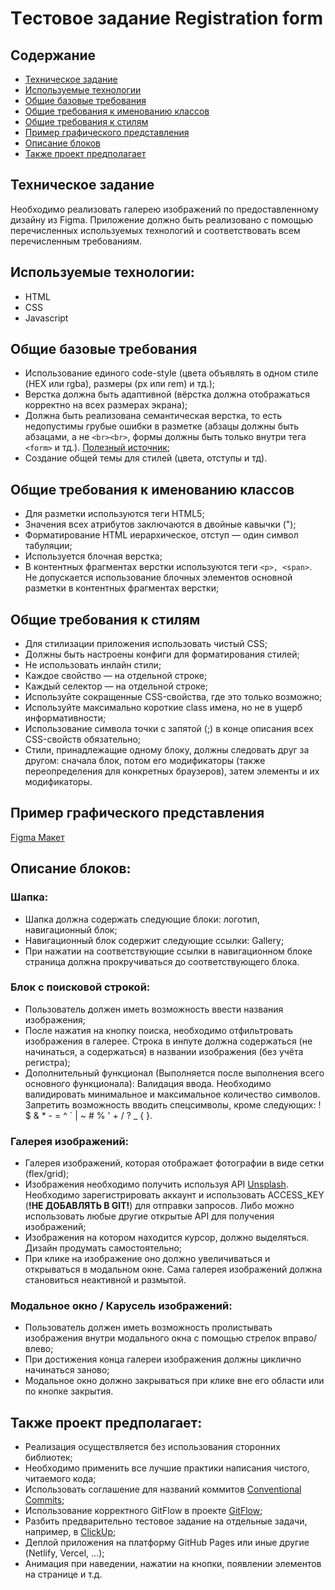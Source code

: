 # Tестовое задание Registration form

## Содержание

- [Техническое задание](#Техническое-задание)
- [Используемые технологии](#Используемые-технологии)
- [Общие базовые требования](#Общие-базовые-требования)
- [Общие требования к именованию классов](#Общие-требования-к-именованию-классов)
- [Общие требования к стилям](#Общие-требования-к-стилям)
- [Пример графического представления](#Пример-графического-представления)
- [Описание блоков](#Описание-блоков)
- [Также проект предполагает](#Также-проект-предполагает)

## Техническое задание

Необходимо реализовать галерею изображений по предоставленному дизайну из Figma. Приложение должно быть реализовано с помощью перечисленных используемых технологий и соответствовать всем перечисленным требованиям.

## Используемые технологии:

- HTML
- CSS
- Javascript

## Общие базовые требования

- Использование единого code-style (цвета объявлять в одном стиле (HEX или rgba), размеры (px или rem) и тд.);
- Верстка должна быть адаптивной (вёрстка должна отображаться корректно на всех размерах экрана);
- Должна быть реализована семантическая верстка, то есть недопустимы грубые ошибки в разметке (абзацы должны быть абзацами, а не `<br><br>`, формы должны быть только внутри тега `<form>` и тд.). [Полезный источник](https://htmlacademy.ru/blog/html/semantics);
- Создание общей темы для стилей (цвета, отступы и тд).

## Общие требования к именованию классов

- Для разметки используются теги HTML5;
- Значения всех атрибутов заключаются в двойные кавычки (");
- Форматирование HTML иерархическое, отступ — один символ табуляции;
- Используется блочная верстка;
- В контентных фрагментах верстки используются теги `<p>, <span>`. Не допускается использование блочных элементов основной разметки в контентных фрагментах верстки;

## Общие требования к стилям

- Для стилизации приложения использовать чистый CSS;
- Должны быть настроены конфиги для форматирования стилей;
- Не использовать инлайн стили;
- Каждое свойство — на отдельной строке;
- Каждый селектор — на отдельной строке;
- Используйте сокращенные CSS-свойства, где это только возможно;
- Используйте максимально короткие class имена, но не в ущерб информативности;
- Использование символа точки с запятой (;) в конце описания всех CSS-свойств обязательно;
- Стили, принадлежащие одному блоку, должны следовать друг за другом: сначала блок, потом его модификаторы (также переопределения для конкретных браузеров), затем элементы и их модификаторы.

## Пример графического представления

[Figma Макет](<https://www.figma.com/design/gFwitsdGmSC8CaTjQ5e7PF/Modsen-JS-Task-(Image-gallery)?node-id=0-1&t=4HzAxBf6vdGSQ8km-1>)

## Описание блоков:

### Шапка:

- Шапка должна содержать следующие блоки: логотип, навигационный блок;
- Навигационный блок содержит следующие ссылки: Gallery;
- При нажатии на соответствующие ссылки в навигационном блоке страница должна прокручиваться до соответствующего блока.

### Блок с поисковой строкой:

- Пользователь должен иметь возможность ввести названия изображения;
- После нажатия на кнопку поиска, необходимо отфильтровать изображения в галерее. Строка в инпуте должна содержаться (не начинаться, а содержаться) в названии изображения (без учёта регистра);
- Дополнительный функционал (Выполняется после выполнения всего основного функционала): Валидация ввода. Необходимо валидировать минимальное и максимальное количество символов. Запретить возможность вводить спецсимволы, кроме следующих: ! \$ & \* - = ^ ` | ~ # % ' + / ? \_ { }.

### Галерея изображений:

- Галерея изображений, которая отображает фотографии в виде сетки (flex/grid);
- Изображения необходимо получить используя API [Unsplash](https://unsplash.com/documentation). Необходимо зарегистрировать аккаунт и использовать ACCESS_KEY (**!НЕ ДОБАВЛЯТЬ В GIT!**) для отправки запросов. Либо можно использовать любые другие открытые API для получения изображений;
- Изображения на котором находится курсор, должно выделяться. Дизайн продумать самостоятельно;
- При клике на изображение оно должно увеличиваться и открываться в модальном окне. Сама галерея изображений должна становиться неактивной и размытой.

### Модальное окно / Карусель изображений:

- Пользователь должен иметь возможность пролистывать изображения внутри модального окна с помощью стрелок вправо/влево;
- При достижения конца галереи изображения должны циклично начинаться заново;
- Модальное окно должно закрываться при клике вне его области или по кнопке закрытия.

## Также проект предполагает:

- Реализация осуществляется без использования сторонних библиотек;
- Необходимо применить все лучшие практики написания чистого, читаемого кода;
- Использовать соглашение для названий коммитов [Conventional Commits](https://www.conventionalcommits.org/ru/v1.0.0/);
- Использование корректного GitFlow в проекте [GitFlow](https://www.atlassian.com/ru/git/tutorials/comparing-workflows/gitflow-workflow);
- Разбить предварительно тестовое задание на отдельные задачи, например, в [ClickUp](https://app.clickup.com/);
- Деплой приложения на платформу GitHub Pages или иные другие (Netlify, Vercel, ...);
- Анимация при наведении, нажатии на кнопки, появлении элементов на странице и т.д.
